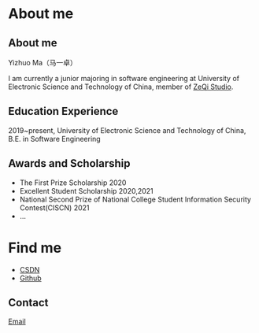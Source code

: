 # About me


## About me

Yizhuo Ma（马一卓）

I am currently a junior majoring in software engineering at University of Electronic Science and Technology of China, member of [ZeQi Studio](https://sise.uestc.edu.cn/info/1049/4169.htm).
## Education Experience

2019~present, University of Electronic Science and Technology of China, B.E. in Software Engineering

## Awards and Scholarship

- The First Prize Scholarship    2020
- Excellent Student Scholarship    2020,2021
- National Second Prize of National College Student Information Security Contest(CISCN)    2021
- ...

# Find me

- [CSDN](https://blog.csdn.net/qq_45359086)
- [Github](https://github.com/Yukiyousa)

## Contact

<a href="mailto: yukiyousa@163.com">Email</a>

